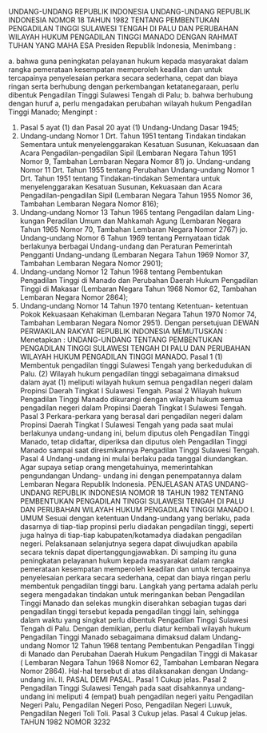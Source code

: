  UNDANG-UNDANG REPUBLIK INDONESIA UNDANG-UNDANG REPUBLIK INDONESIA NOMOR 18 TAHUN 1982 TENTANG PEMBENTUKAN PENGADILAN TINGGI SULAWESI TENGAH DI PALU DAN PERUBAHAN WILAYAH HUKUM PENGADILAN TINGGI MANADO
DENGAN RAHMAT TUHAN YANG MAHA ESA Presiden Republik Indonesia,
Menimbang :

a. bahwa guna peningkatan pelayanan hukum kepada masyarakat dalam rangka pemerataan kesempatan memperoleh keadilan dan untuk tercapainya penyelesaian perkara secara sederhana, cepat dan biaya ringan serta berhubung dengan perkembangan ketatanegaraan, perlu dibentuk Pengadilan Tinggi Sulawesi Tengah di Palu;
b. bahwa berhubung dengan huruf a, perlu mengadakan perubahan wilayah hukum Pengadilan Tinggi Manado; Menginpt :
1. Pasal 5 ayat (1) dan Pasal 20 ayat (1) Undang-Undang Dasar 1945;
2. Undang-undang Nomor 1 Drt. Tahun 1951 tentang Tindakan tindakan Sementara untuk menyelenggarakan Kesatuan Susunan, Kekuasaan dan Acara Pengadilan-pengadilan Sipil (Lembaran Negara Tahun 1951 Nomor 9, Tambahan Lembaran Negara Nomor 81) jo. Undang-undang Nomor 11 Drt. Tahun 1955 tentang Perubahan Undang-undang Nomor 1 Drt. Tahun 1951 tentang Tindakan-tindakan Sementara untuk menyelenggarakan Kesatuan Susunan, Kekuasaan dan Acara Pengadilan-pengadilan Sipil (Lembaran Negara Tahun 1955 Nomor 36, Tambahan Lembaran Negara Nomor 816);
3. Undang-undang Nomor 13 Tahun 1965 tentang Pengadilan dalam Ling- kungan Peradilan Umum dan Mahkamah Agung (Lembaran Negara Tahun 1965 Nomor 70, Tambahan Lembaran Negara Nomor 2767) jo. Undang-undang Nomor 6 Tahun 1969 tentang Pernyataan tidak berlakunya berbagai Undang-undang dan Peraturan Pemerintah Pengganti Undang-undang (Lembaran Negara Tahun 1969 Nomor 37, Tambahan Lembaran Negara Nomor 2901);
4. Undang-undang Nomor 12 Tahun 1968 tentang Pembentukan Pengadilan Tinggi di Manado dan Perubahan Daerah Hukum Pengadilan Tinggi di Makasar (Lembaran Negara Tahun 1968 Nomor 62, Tambahan Lembaran Negara Nomor 2864);
5. Undang-undang Nomor 14 Tahun 1970 tentang Ketentuan- ketentuan Pokok Kekuasaan Kehakiman (Lembaran Negara Tahun 1970 Nomor 74, Tambahan Lembaran Negara Nomor 2951). Dengan persetujuan DEWAN PERWAKILAN RAKYAT REPUBLIK INDONESIA
MEMUTUSKAN :
 Menetapkan : UNDANG-UNDANG TENTANG PEMBENTUKAN PENGADILAN TINGGI SULAWESI TENGAH DI PALU DAN PERUBAHAN WILAYAH HUKUM PENGADILAN TINGGI MANADO.
Pasal 1
(1) Membentuk pengadilan tinggi Sulawesi Tengah yang berkedudukan di Palu.
(2) Wilayah hukum pengadilan tinggi sebagaimana dimaksud dalam ayat (1) meliputi wilayah hukum semua pengadilan negeri dalam Propinsi Daerah Tingkat I Sulawesi Tengah.
Pasal 2
Wilayah hukum Pengadilan Tinggi Manado dikurangi dengan wilayah hukum semua pengadilan negeri dalam Propinsi Daerah Tingkat I Sulawesi Tengah.
Pasal 3
Perkara-perkara yang berasal dari pengadilan negeri dalam Propinsi Daerah Tingkat I Sulawesi Tengah yang pada saat mulai berlakunya undang-undang ini, belum diputus oleh Pengadilan Tinggi Manado, tetap didaftar, diperiksa dan diputus oleh Pengadilan Tinggi Manado sampai saat diresmikannya Pengadilan Tinggi Sulawesi Tengah.
Pasal 4
Undang-undang ini mulai berlaku pada tanggal diundangkan. Agar supaya setiap orang mengetahuinya, memerintahkan pengundangan Undang- undang ini dengan penempatannya dalam Lembaran Negara Republik Indonesia. PENJELASAN ATAS UNDANG-UNDANG REPUBLIK INDONESIA NOMOR 18 TAHUN 1982 TENTANG PEMBENTUKAN PENGADILAN TINGGI SULAWESI TENGAH DI PALU DAN PERUBAHAN WILAYAH HUKUM PENGADILAN TINGGI MANADO I. UMUM Sesuai dengan ketentuan Undang-undang yang berlaku, pada dasarnya di tiap-tiap propinsi perlu diadakan pengadilan tinggi, seperti juga halnya di tiap-tiap kabupaten/kotamadya diadakan pengadilan negeri. Pelaksanaan selanjutnya segera dapat diwujudkan apabila secara teknis dapat dipertanggungjawabkan. Di samping itu guna peningkatan pelayanan hukum kepada masyarakat dalam rangka pemerataan kesempatan memperoleh keadilan dan untuk tercapainya penyelesaian perkara secara sederhana, cepat dan biaya ringan perlu membentuk pengadilan tinggi baru. Langkah yang pertama adalah perlu segera mengadakan tindakan untuk meringankan beban Pengadilan Tinggi Manado dan selekas mungkin diserahkan sebagian tugas dari pengadilan tinggi tersebut kepada pengadilan tinggi lain, sehingga dalam waktu yang singkat perlu dibentuk Pengadilan Tinggi Sulawesi Tengah di Palu. Dengan demikian, perlu diatur kembali wilayah hukum Pengadilan Tinggi Manado sebagaimana dimaksud dalam Undang-undang Nomor 12 Tahun 1968 tentang Pembentukan Pengadilan Tinggi di Manado dan Perubahan Daerah Hukum Pengadilan Tinggi di Makasar ( Lembaran Negara Tahun 1968 Nomor 62, Tambahan Lembaran Negara Nomor 2864). Hal-hal tersebut di atas dilaksanakan dengan Undang-undang ini. II. PASAL DEMI PASAL.
Pasal 1
Cukup jelas.
Pasal 2
Pengadilan Tinggi Sulawesi Tengah pada saat disahkannya undang-undang ini meliputi 4 (empat) buah pengadilan negeri yaitu Pengadilan Negeri Palu, Pengadilan Negeri Poso, Pengadilan Negeri Luwuk, Pengadilan Negeri Toli Toli.
Pasal 3
Cukup jelas.
Pasal 4
Cukup jelas. TAHUN 1982 NOMOR 3232